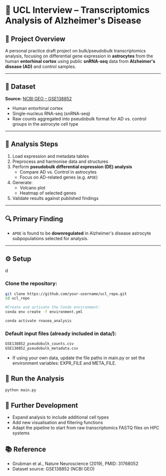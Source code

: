 # 🧠 UCL Interview – Transcriptomics Analysis of Alzheimer's Disease

## 🧪 Project Overview

A personal practice draft project on bulk/pseudobulk transcriptomics analysis, focusing on differential gene expression in **astrocytes** from the human **entorhinal cortex** using public **snRNA-seq** data from **Alzheimer's disease (AD)** and control samples.

---

## 📂 Dataset

**Source:** [NCBI GEO – GSE138852](https://www.ncbi.nlm.nih.gov/geo/query/acc.cgi?acc=GSE138852)  
- Human entorhinal cortex  
- Single-nucleus RNA-seq (snRNA-seq)  
- Raw counts aggregated into pseudobulk format for AD vs. control groups in the astrocyte cell type

---

## 🧬 Analysis Steps

1. Load expression and metadata tables  
2. Preprocess and harmonise data and structures
3. Perform **pseudobulk differential expression (DE) analysis**  
   - Compare AD vs. Control in astrocytes  
   - Focus on AD-related genes (e.g. `APOE`)  
4. Generate:
   - Volcano plot  
   - Heatmap of selected genes  
5. Validate results against published findings

---

## 🔍 Primary Finding

- `APOE` is found to be **downregulated** in Alzheimer's disease astrocyte subpopulations selected for analysis.

---

## ⚙️ Setup
d
### Clone the repository:
```bash
git clone https://github.com/your-username/ucl_repo.git
cd ucl_repo
```

```bash
#Create and activate the Conda environment:
conda env create -f environment.yml

conda activate rnasea_analysis
```

### Default input files (already included in data/):
```bash
GSE138852_pseudobulk_counts.csv
GSE138852_pseudobulk_metadata.csv
```
- If using your own data, update the file paths in main.py or set the environment variables: EXPR_FILE and META_FILE.

## 🚀 Run the Analysis

```bash
python main.py
```

## 🔧 Further Development

- Expand analysis to include additional cell types
- Add new visualisation and filtering functions
- Adapt the pipeline to start from raw transcriptomics FASTQ files on HPC systems


## 📚 Reference

- Grubman et al., Nature Neuroscience (2019), PMID: 31768052
- Dataset source: GSE138852 (NCBI GEO)
